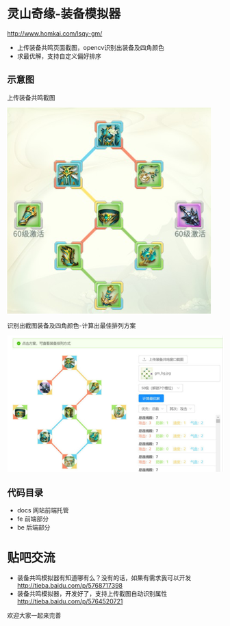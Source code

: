 # 灵山奇缘-装备模拟器

http://www.homkai.com/lsqy-gm/

- 上传装备共鸣页面截图，opencv识别出装备及四角颜色
- 求最优解，支持自定义偏好排序

## 示意图
上传装备共鸣截图

![效果图-装备共鸣截图](./demo-src.jpg)


识别出截图装备及四角颜色-计算出最佳排列方案

![效果图-最佳排列方案](./demo-dist.jpg)


## 代码目录
- docs 网站前端托管
- fe 前端部分
- be 后端部分

# 贴吧交流
- 装备共鸣模拟器有知道哪有么？没有的话，如果有需求我可以开发 http://tieba.baidu.com/p/5768717398
- 装备共鸣模拟器，开发好了，支持上传截图自动识别属性 http://tieba.baidu.com/p/5764520721


欢迎大家一起来完善